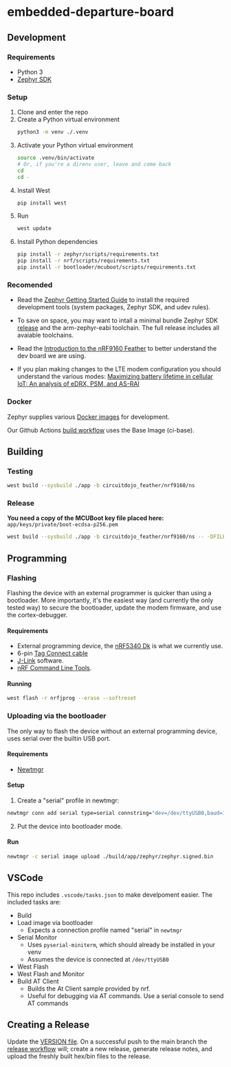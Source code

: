 # embedded-departure-board
## Development
### Requirements
- Python 3
- [Zephyr SDK](https://github.com/zephyrproject-rtos/sdk-ng/releases)

### Setup
1. Clone and enter the repo
2. Create a Python virtual environment
   ```sh
   python3 -m venv ./.venv
   ```
4. Activate your Python virtual environment
   ```sh
   source .venv/bin/activate
   # Or, if you're a direnv user, leave and come back
   cd
   cd -
   ```
6. Install West
   ```sh
   pip install west
   ```
8. Run
   ```sh
   west update
   ```
9. Install Python dependencies
   ```sh
   pip install -r zephyr/scripts/requirements.txt
   pip install -r nrf/scripts/requirements.txt
   pip install -r bootloader/mcuboot/scripts/requirements.txt
   ```

### Recomended
- Read the [Zephyr Getting Started Guide](https://docs.zephyrproject.org/latest/develop/getting_started/index.html) to install the required development tools (system packages, Zephyr SDK, and udev rules).

- To save on space, you may want to intall a minimal bundle Zephyr SDK [release](https://github.com/zephyrproject-rtos/sdk-ng/releases) and the arm-zephyr-eabi toolchain. The full release includes all avaiable toolchains.

- Read the [Introduction to the nRF9160 Feather](https://docs.circuitdojo.com/nrf9160-introduction.html) to better understand the dev board we are using.

- If you plan making changes to the LTE modem configuration you should understand the various modes: [Maximizing battery lifetime in cellular IoT: An analysis of eDRX, PSM, and AS-RAI](https://devzone.nordicsemi.com/nordic/nordic-blog/b/blog/posts/maximizing-battery-lifetime-in-cellular-iot-an-analysis-of-edrx-psm-and-as-rai)

### Docker
Zephyr supplies various [Docker images](https://github.com/zephyrproject-rtos/docker-image#zephyr-docker-images) for development.

Our Github Actions [build workflow](https://github.com/umts/embedded-departure-board/blob/main/.github/workflows/build_test.yml) uses the Base Image (ci-base).


## Building
### Testing

```sh
west build --sysbuild ./app -b circuitdojo_feather/nrf9160/ns
```
### Release

**You need a copy of the MCUBoot key file placed here:** `app/keys/private/boot-ecdsa-p256.pem`
```sh
west build --sysbuild ./app -b circuitdojo_feather/nrf9160/ns -- -DFILE_SUFFIX=release
```

## Programming
### Flashing
Flashing the device with an external programmer is quicker than using a bootloader. More importantly, it's the easiest way (and currently the only tested way) to secure the bootloader, update the modem firmware, and use the cortex-debugger.

#### Requirements
- External programming device, the [nRF5340 Dk](https://www.nordicsemi.com/Products/Development-hardware/nRF5340-DK) is what we currently use.
- 6-pin [Tag Connect cable](https://www.tag-connect.com/product/tc2030-ctx-nl-6-pin-no-legs-cable-with-10-pin-micro-connector-for-cortex-processors)
- [J-Link](https://www.segger.com/downloads/jlink/) software.
- [nRF Command Line Tools](https://www.nordicsemi.com/Products/Development-tools/nrf-command-line-tools/download#infotabs).

#### Running
```sh
west flash -r nrfjprog --erase --softreset
```

### Uploading via the bootloader
The only way to flash the device without an external programming device, uses serial over the builtin USB port.

#### Requirements
- [Newtmgr](https://mynewt.apache.org/latest/newtmgr/install/index.html)

#### Setup
1. Create a "serial" profile in newtmgr:
```sh
newtmgr conn add serial type=serial connstring="dev=/dev/ttyUSB0,baud=1000000"
```
2. Put the device into bootloader mode.

#### Run
```sh
newtmgr -c serial image upload ./build/app/zephyr/zephyr.signed.bin
```

## VSCode
This repo includes `.vscode/tasks.json` to make develpoment easier. The included tasks are:
- Build
- Load image via bootloader
  - Expects a connection profile named "serial" in `newtmgr`
- Serial Monitor
  - Uses `pyserial-miniterm`, which should already be installed in your venv
  - Assumes the device is connected at `/dev/ttyUSB0`
- West Flash
- West Flash and Monitor
- Build AT Client
  - Builds the At Client sample provided by nrf.
  - Useful for debugging via AT commands. Use a serial console to send AT commands

## Creating a Release
Update the [VERSION file](https://github.com/umts/embedded-departure-board/blob/main/app/VERSION).
On a successful push to the main branch the [release workflow](https://github.com/umts/embedded-departure-board/blob/main/.github/workflows/release.yml) will; create a new release, generate release notes, and upload the freshly built hex/bin files to the release.
